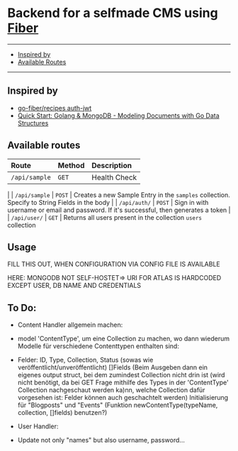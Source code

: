 # Backend for a selfmade CMS using [Fiber](https://github.com/gofiber/fiber)

-------------------------
- [Inspired by](#inspired-by)
- [Available Routes](#available-routes)
-------------------------

## Inspired by
- [go-fiber/recipes auth-jwt](https://github.com/gofiber/recipes/tree/master/auth-jwt)
- [Quick Start: Golang & MongoDB - Modeling Documents with Go Data Structures](https://www.mongodb.com/blog/post/quick-start-golang--mongodb--modeling-documents-with-go-data-structures)

## Available routes

| Route           |  Method   | Description |
| :-------------- | :-------- | :------------------------------------------------------------------------------- |
| `/api/sample`   | `GET`     | Health Check
|
| `/api/sample`   | `POST`    | Creates a new Sample Entry in the `samples` collection. Specify to String Fields in the body |
| `/api/auth/`    | `POST`    | Sign in with username or email and password. If it's successful, then generates a token |
| `/api/user/`    | `GET`     | Returns all users present in the collection `users` collection


## Usage

FILL THIS OUT, WHEN CONFIGURATION VIA CONFIG FILE IS AVAILABLE

HERE: MONGODB NOT SELF-HOSTET=> URI FOR ATLAS IS HARDCODED EXCEPT USER, DB NAME AND CREDENTIALS

## To Do:
 - Content Handler allgemein machen:
  - model 'ContentType', um eine Collection zu machen, wo dann wiederum Modelle für verschiedene Contenttypen enthalten sind:
   - Felder: ID, Type, Collection, Status (sowas wie veröffentlicht/unveröffentlicht) []Fields (Beim Ausgeben dann ein eigenes output struct, bei dem zumindest Collection nicht drin ist (wird nicht benötigt, da bei GET Frage mithilfe des Types in der 'ContentType' Collection nachgeschaut werden ka)nn, welche Collection dafür vorgesehen ist: Felder können auch geschachtelt werden) Initialisierung für "Blogposts" und "Events" (Funktion newContentType(typeName, collection, []fields) benutzen?)


- User Handler:
 - Update not only "names" but also username, password... 